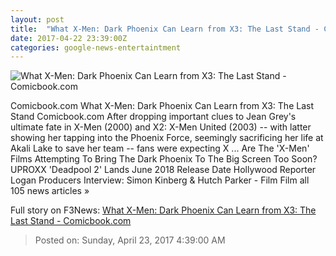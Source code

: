 ```yaml
---
layout: post
title:  "What X-Men: Dark Phoenix Can Learn from X3: The Last Stand - Comicbook.com"
date: 2017-04-22 23:39:00Z
categories: google-news-entertaintment
---
```


![What X-Men: Dark Phoenix Can Learn from X3: The Last Stand - Comicbook.com](http://media.comicbook.com/2017/04/darkpheonix-xmen-thelaststand-992219-640x320.png)

Comicbook.com What X-Men: Dark Phoenix Can Learn from X3: The Last Stand Comicbook.com After dropping important clues to Jean Grey's ultimate fate in X-Men (2000) and X2: X-Men United (2003) -- with latter showing her tapping into the Phoenix Force, seemingly sacrificing her life at Akali Lake to save her team -- fans were expecting X ... Are The 'X-Men' Films Attempting To Bring The Dark Phoenix To The Big Screen Too Soon? UPROXX 'Deadpool 2' Lands June 2018 Release Date Hollywood Reporter Logan Producers Interview: Simon Kinberg & Hutch Parker - Film Film all 105 news articles »


Full story on F3News: [What X-Men: Dark Phoenix Can Learn from X3: The Last Stand - Comicbook.com](http://www.f3nws.com/n/tFXjaD)

> Posted on: Sunday, April 23, 2017 4:39:00 AM
